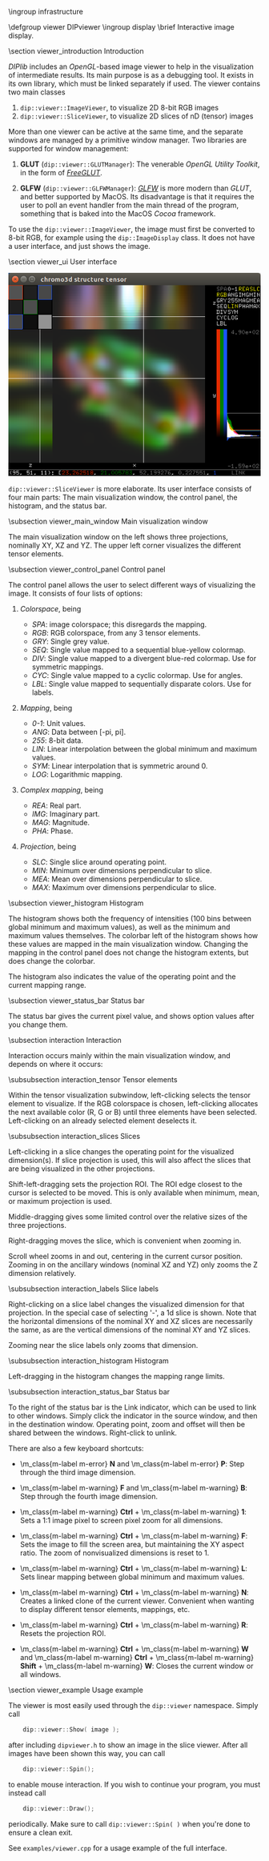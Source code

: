 \ingroup infrastructure

\defgroup viewer DIPviewer
\ingroup display
\brief Interactive image display.

[//]: # (DIPlib 3.0 viewer)

[//]: # ([c]2017, Wouter Caarls.)

[//]: # (Licensed under the Apache License, Version 2.0 [the "License"];)
[//]: # (you may not use this file except in compliance with the License.)
[//]: # (You may obtain a copy of the License at)
[//]: # ()
[//]: # (   http://www.apache.org/licenses/LICENSE-2.0)
[//]: # ()
[//]: # (Unless required by applicable law or agreed to in writing, software)
[//]: # (distributed under the License is distributed on an "AS IS" BASIS,)
[//]: # (WITHOUT WARRANTIES OR CONDITIONS OF ANY KIND, either express or implied.)
[//]: # (See the License for the specific language governing permissions and)
[//]: # (limitations under the License.)

\section viewer_introduction Introduction

*DIPlib* includes an *OpenGL*-based image viewer to help in the visualization
of intermediate results. Its main purpose is as a debugging tool. It exists
in its own library, which must be linked separately if used. The
viewer contains two main classes

1. `dip::viewer::ImageViewer`, to visualize 2D 8-bit RGB images
2. `dip::viewer::SliceViewer`, to visualize 2D slices of nD (tensor) images

More than one viewer can be active at the same time, and the separate
windows are managed by a primitive window manager. Two libraries are
supported for window management:

1. **GLUT** (`dip::viewer::GLUTManager`):
   The venerable *OpenGL Utility Toolkit*, in the form of
   [*FreeGLUT*](http://freeglut.sourceforge.net).

2. **GLFW** (`dip::viewer::GLFWManager`):
   [*GLFW*](http://www.glfw.org/) is more modern than *GLUT*, and better supported
   by MacOS. Its disadvantage is that it requires the user to poll an event handler
   from the main thread of the program, something that is baked into the MacOS
   *Cocoa* framework.

To use the `dip::viewer::ImageViewer`, the image must first be converted to 8-bit RGB,
for example using the `dip::ImageDisplay` class. It does not have a user
interface, and just shows the image.

\section viewer_ui User interface

![SliceViewer showing the chromo3d.ics test image](viewer.png)

`dip::viewer::SliceViewer` is more elaborate. Its user interface consists of four
main parts: The main visualization window, the control panel, the histogram,
and the status bar.

\subsection viewer_main_window Main visualization window

  The main visualization window on the left shows three projections,
  nominally XY, XZ and YZ. The upper left corner visualizes the different
  tensor elements.

\subsection viewer_control_panel Control panel

  The control panel allows the user to select different ways of visualizing
  the image. It consists of four lists of options:

  1. *Colorspace*, being

     - *SPA*: image colorspace; this disregards the mapping.
     - *RGB*: RGB colorspace, from any 3 tensor elements.
     - *GRY*: Single grey value.
     - *SEQ*: Single value mapped to a sequential blue-yellow colormap.
     - *DIV*: Single value mapped to a divergent blue-red colormap. Use for symmetric mappings.
     - *CYC*: Single value mapped to a cyclic colormap. Use for angles.
     - *LBL*: Single value mapped to sequentially disparate colors. Use for labels.

  2. *Mapping*, being

     - *0-1*: Unit values.
     - *ANG*: Data between [-pi, pi].
     - *255*: 8-bit data.
     - *LIN*: Linear interpolation between the global minimum and maximum values.
     - *SYM*: Linear interpolation that is symmetric around 0.
     - *LOG*: Logarithmic mapping.

  3. *Complex mapping*, being

     - *REA*: Real part.
     - *IMG*: Imaginary part.
     - *MAG*: Magnitude.
     - *PHA*: Phase.

  4. *Projection*, being

     - *SLC*: Single slice around operating point.
     - *MIN*: Minimum over dimensions perpendicular to slice.
     - *MEA*: Mean over dimensions perpendicular to slice.
     - *MAX*: Maximum over dimensions perpendicular to slice.

\subsection viewer_histogram Histogram

  The histogram shows both the frequency of intensities (100 bins between
  global minimum and maximum values), as well as the minimum and maximum
  values themselves. The colorbar left of the histogram shows how these
  values are mapped in the main visualization window. Changing the mapping
  in the control panel does not change the histogram extents, but does
  change the colorbar.

  The histogram also indicates the value of the operating point and the
  current mapping range.

\subsection viewer_status_bar Status bar

  The status bar gives the current pixel value, and shows option values
  after you change them.

\subsection interaction Interaction

Interaction occurs mainly within the main visualization window, and depends
on where it occurs:

\subsubsection interaction_tensor Tensor elements

Within the tensor visualization subwindow, left-clicking selects the
tensor element to visualize. If the RGB colorspace is chosen,
left-clicking allocates the next available color (R, G or B) until three
elements have been selected. Left-clicking on an already selected element
deselects it.

\subsubsection interaction_slices Slices

Left-clicking in a slice changes the operating point for the visualized
dimension(s). If slice projection is used, this will also affect the
slices that are being visualized in the other projections.

Shift-left-dragging sets the projection ROI. The ROI edge closest to the
cursor is selected to be moved. This is only available when minimum, mean,
or maximum projection is used.

Middle-dragging gives some limited control over the relative sizes of the
three projections.

Right-dragging moves the slice, which is convenient when zooming in.

Scroll wheel zooms in and out, centering in the current cursor position.
Zooming in on the ancillary windows (nominal XZ and YZ) only zooms the Z
dimension relatively.

\subsubsection interaction_labels Slice labels

Right-clicking on a slice label changes the visualized dimension for that
projection. In the special case of selecting '-', a 1d slice is shown.
Note that the horizontal dimensions of the nominal XY and XZ slices are
necessarily the same, as are the vertical dimensions of the nominal XY and
YZ slices.

Zooming near the slice labels only zooms that dimension.

\subsubsection interaction_histogram Histogram

Left-dragging in the histogram changes the mapping range limits.

\subsubsection interaction_status_bar Status bar

To the right of the status bar is the Link indicator, which can be used to link
to other windows. Simply click the indicator in the source window, and
then in the destination window. Operating point, zoom and offset will then be
shared between the windows. Right-click to unlink.

There are also a few keyboard shortcuts:

- \m_class{m-label m-error} **N** and \m_class{m-label m-error} **P**:
  Step through the third image dimension.

- \m_class{m-label m-warning} **F** and \m_class{m-label m-warning} **B**:
  Step through the fourth image dimension.

- \m_class{m-label m-warning} **Ctrl** + \m_class{m-label m-warning} **1**:
  Sets a 1:1 image pixel to screen pixel zoom for all dimensions.

- \m_class{m-label m-warning} **Ctrl** + \m_class{m-label m-warning} **F**:
  Sets the image to fill the screen area, but maintaining the XY aspect
  ratio. The zoom of nonvisualized dimensions is reset to 1.

- \m_class{m-label m-warning} **Ctrl** + \m_class{m-label m-warning} **L**:
  Sets linear mapping between global minimum and maximum values.

- \m_class{m-label m-warning} **Ctrl** + \m_class{m-label m-warning} **N**:
  Creates a linked clone of the current viewer. Convenient when wanting to
  display different tensor elements, mappings, etc.

- \m_class{m-label m-warning} **Ctrl** + \m_class{m-label m-warning} **R**:
  Resets the projection ROI.

- \m_class{m-label m-warning} **Ctrl** + \m_class{m-label m-warning} **W** and
  \m_class{m-label m-warning} **Ctrl** + \m_class{m-label m-warning} **Shift** + \m_class{m-label m-warning} **W**:
  Closes the current window or all windows.

\section viewer_example Usage example

The viewer is most easily used through the `dip::viewer` namespace. Simply
call

```cpp
    dip::viewer::Show( image );
```

after including `dipviewer.h` to show an image in the slice viewer. After
all images have been shown this way, you can call

```cpp
    dip::viewer::Spin();
```

to enable mouse interaction. If you wish to continue your program, you must
instead call

```cpp
    dip::viewer::Draw();
```

periodically. Make sure to call `dip::viewer::Spin( )` when you're done to
ensure a clean exit.

See `examples/viewer.cpp` for a usage example of the full interface.
